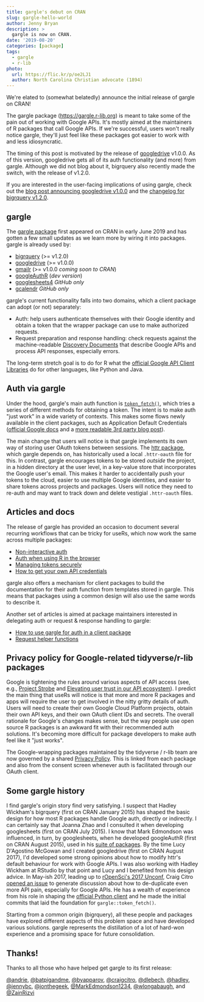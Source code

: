 ```yaml
---
title: gargle's debut on CRAN
slug: gargle-hello-world
author: Jenny Bryan
description: >
  gargle is now on CRAN.
date: '2019-08-20'
categories: [package]
tags:
  - gargle
  - r-lib
photo:
  url: https://flic.kr/p/oe2LJ1
  author: North Carolina Christian advocate (1894)
---
```




We're elated to (somewhat belatedly) announce the initial release of gargle on CRAN!

The gargle package (<https://gargle.r-lib.org>) is meant to take some of the pain out of working with Google APIs. It's mostly aimed at the maintainers of R packages that call Google APIs. If we're successful, users won't really notice gargle, they'll just feel like these packages got easier to work with and less idiosyncratic.
  
The timing of this post is motivated by the release of [googledrive](https://googledrive.tidyverse.org) v1.0.0. As of this version, googledrive gets all of its auth functionality (and more) from gargle. Although we did not blog about it, bigrquery also recently made the switch, with the release of v1.2.0.

If you are interested in the user-facing implications of using gargle, check out the [blog post announcing googledrive v1.0.0](https://www.tidyverse.org/articles/2019/08/googledrive-1-0-0/) and the [changelog for bigrquery v1.2.0](https://bigrquery.r-dbi.org/news/index.html#bigrquery-1-2-0).
  
## gargle

The [gargle package](https://gargle.r-lib.org) first appeared on CRAN in early June 2019 and has gotten a few small updates as we learn more by wiring it into packages. gargle is already used by:

  * [bigrquery](https://bigrquery.r-dbi.org) (>= v1.2.0)
  * [googledrive](https://googledrive.tidyverse.org) (>= v1.0.0)
  * [gmailr](https://gmailr.r-lib.org) (>= v1.0.0 *coming soon to CRAN*)
  * [googleAuthR](https://code.markedmondson.me/googleAuthR/) (*dev version*)
  * [googlesheets4](https://googlesheets4.tidyverse.org) *GitHub only*
  * [gcalendr](https://andrie.github.io/gcalendr/) *GitHub only*

gargle's current functionality falls into two domains, which a client package can adopt (or not) separately:

  * Auth: help users authenticate themselves with their Google identity and
    obtain a token that the wrapper package can use to make authorized requests.
  * Request preparation and response handling: check requests against the
    machine-readable [Discovery Documents](https://developers.google.com/discovery/v1/reference/apis)
    that describe Google APIs and process API responses, especially errors.
    
The long-term stretch goal is to do for R what the [official Google API Client Libraries](https://developers.google.com/api-client-library/) do for other languages, like Python and Java.

## Auth via gargle

Under the hood, gargle's main auth function is [`token_fetch()`](https://gargle.r-lib.org/articles/how-gargle-gets-tokens.html), which tries a series of different methods for obtaining a token. The intent is to make auth "just work" in a wide variety of contexts. This makes some flows newly available in the client packages, such as Application Default Credentials ([official Google docs](https://cloud.google.com/docs/authentication/production) and a [more readable 3rd party blog post](https://www.jhanley.com/google-cloud-application-default-credentials/)).

The main change that users will notice is that gargle implements its own way of storing user OAuth tokens between sessions. The [httr package](https://httr.r-lib.org), which gargle depends on, has historically used a local `.httr-oauth` file for this. In contrast, gargle encourages tokens to be stored *outside* the project, in a hidden directory at the user level, in a key-value store that incorporates the Google user's email. This makes it harder to accidentally push your tokens to the cloud, easier to use multiple Google identities, and easier to share tokens across projects and packages. Users will notice they need to re-auth and may want to track down and delete vestigial `.httr-oauth` files.

## Articles and docs

The release of gargle has provided an occasion to document several recurring workflows that can be tricky for useRs, which now work the same across multiple packages:

  * [Non-interactive auth](https://gargle.r-lib.org/articles/non-interactive-auth.html)
  * [Auth when using R in the browser](https://gargle.r-lib.org/articles/auth-from-web.html)
  * [Managing tokens securely](https://gargle.r-lib.org/articles/articles/managing-tokens-securely.html)
  * [How to get your own API credentials](https://gargle.r-lib.org/articles/get-api-credentials.html)
  
gargle also offers a mechanism for client packages to build the documentation for their auth function from templates stored in gargle. This means that packages using a common design will also use the same words to describe it.
  
Another set of articles is aimed at package maintainers interested in delegating auth or request & response handling to gargle:

  * [How to use gargle for auth in a client package](https://gargle.r-lib.org/articles/gargle-auth-in-client-package.html)
  * [Request helper functions](https://gargle.r-lib.org/articles/request-helper-functions.html)
  
## Privacy policy for Google-related tidyverse/r-lib packages

Google is tightening the rules around various aspects of API access (see, e.g., [Project Strobe](https://www.blog.google/technology/safety-security/project-strobe/) and [Elevating user trust in our API ecosystem](https://cloud.google.com/blog/products/g-suite/elevating-user-trust-in-our-api-ecosystems)). I predict the main thing that useRs will notice is that more and more R packages and apps will require the user to get involved in the nitty gritty details of auth. Users will need to create their own Google Cloud Platform projects, obtain their own API keys, and their own OAuth client IDs and secrets. The overall rationale for Google's changes makes sense, but the way people use open source R packages is an awkward fit with their recommended auth solutions. It's becoming more difficult for package developers to make auth feel like it "just works".

The Google-wrapping packages maintained by the tidyverse / r-lib team are now governed by a shared [Privacy Policy](https://www.tidyverse.org/google_privacy_policy/). This is linked from each package and also from the consent screen whenever auth is facilitated through our OAuth client.

## Some gargle history

I find gargle's origin story find very satisfying. I suspect that Hadley Wickham's bigrquery (first on CRAN January 2015) has shaped the basic design for how most R packages handle Google auth, directly or indirectly. I can certainly say that Joanna Zhao and I consulted it when developing googlesheets (first on CRAN July 2015). I know that Mark Edmondson was influenced, in turn, by googlesheets, when he developed googleAuthR (first on CRAN August 2015), used in his [suite of packages](https://code.markedmondson.me/r-packages/). By the time Lucy D'Agostino McGowan and I created googledrive (first on CRAN August 2017), I'd developed some strong opinions about how to modify httr's default behaviour for work with Google APIs. I was also working with Hadley Wickham at RStudio by that point and Lucy and I benefited from his design advice. In May-ish 2017, leading up to [rOpenSci's 2017 Unconf](https://unconf17.ropensci.org), Craig Citro [opened an issue](https://github.com/ropensci/unconf17/issues/85) to generate discussion about how to de-duplicate even more API pain, especially for Google APIs. He has a wealth of experience from his role in shaping the [official Python client](https://developers.google.com/api-client-library/) and he made the initial commits that laid the foundation for `gargle::token_fetch()`.

Starting from a common origin (bigrquery), all these people and packages have explored different aspects of this problem space and have developed various solutions. gargle represents the distillation of a lot of hard-won experience and a promising space for future consolidation.

## Thanks!

Thanks to all those who have helped get gargle to its first release:

 [&#x0040;andrie](https://github.com/andrie), [&#x0040;batpigandme](https://github.com/batpigandme), [&#x0040;byapparov](https://github.com/byapparov), [&#x0040;craigcitro](https://github.com/craigcitro), [&#x0040;dlebech](https://github.com/dlebech), [&#x0040;hadley](https://github.com/hadley), [&#x0040;jennybc](https://github.com/jennybc), [&#x0040;jonthegeek](https://github.com/jonthegeek), [&#x0040;MarkEdmondson1234](https://github.com/MarkEdmondson1234), [&#x0040;wlongabaugh](https://github.com/wlongabaugh), and [&#x0040;ZainRizvi](https://github.com/ZainRizvi)
